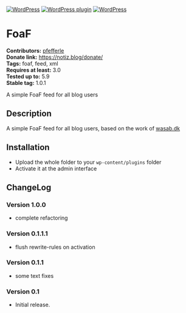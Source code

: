 [![WordPress](https://img.shields.io/wordpress/v/simple-foaf.svg?style=flat-square)](https://wordpress.org/plugins/simple-foaf/) [![WordPress plugin](https://img.shields.io/wordpress/plugin/v/simple-foaf.svg?style=flat-square)](https://wordpress.org/plugins/simple-foaf/changelog/) [![WordPress](https://img.shields.io/wordpress/plugin/dt/simple-foaf.svg?style=flat-square)](https://wordpress.org/plugins/simple-foaf/) 

# FoaF #
**Contributors:** [pfefferle](https://profiles.wordpress.org/pfefferle/)  
**Donate link:** https://notiz.blog/donate/  
**Tags:** foaf, feed, xml  
**Requires at least:** 3.0  
**Tested up to:** 5.9  
**Stable tag:** 1.0.1  

A simple FoaF feed for all blog users

## Description ##

A simple FoaF feed for all blog users, based on the work of [wasab.dk](http://www.wasab.dk/morten/blog/archives/2004/07/05/wordpress-plugin-foaf-output)

## Installation ##

* Upload the whole folder to your `wp-content/plugins` folder
* Activate it at the admin interface

## ChangeLog ##

### Version 1.0.0 ###
* complete refactoring

### Version 0.1.1.1 ###
* flush rewrite-rules on activation

### Version 0.1.1 ###
* some text fixes

### Version 0.1 ###
* Initial release.
